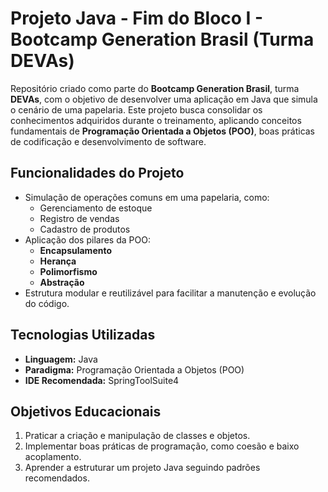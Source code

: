 # Projeto Java - Fim do Bloco I - Bootcamp Generation Brasil (Turma DEVAs)

Repositório criado como parte do **Bootcamp Generation Brasil**, turma **DEVAs**, com o objetivo de desenvolver uma aplicação em Java que simula o cenário de uma papelaria. Este projeto busca consolidar os conhecimentos adquiridos durante o treinamento, aplicando conceitos fundamentais de **Programação Orientada a Objetos (POO)**, boas práticas de codificação e desenvolvimento de software.

## Funcionalidades do Projeto
- Simulação de operações comuns em uma papelaria, como:
  - Gerenciamento de estoque
  - Registro de vendas
  - Cadastro de produtos
- Aplicação dos pilares da POO:
  - **Encapsulamento**
  - **Herança**
  - **Polimorfismo**
  - **Abstração**
- Estrutura modular e reutilizável para facilitar a manutenção e evolução do código.

## Tecnologias Utilizadas
- **Linguagem:** Java  
- **Paradigma:** Programação Orientada a Objetos (POO)  
- **IDE Recomendada:** SpringToolSuite4 

## Objetivos Educacionais
1. Praticar a criação e manipulação de classes e objetos.
2. Implementar boas práticas de programação, como coesão e baixo acoplamento.
3. Aprender a estruturar um projeto Java seguindo padrões recomendados.


